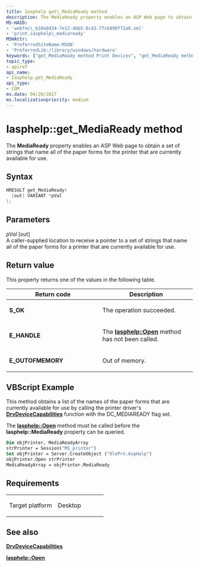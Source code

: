 ```yaml
---
title: Iasphelp get\_MediaReady method
description: The MediaReady property enables an ASP Web page to obtain a set of strings that name all of the paper forms for the printer that are currently available for use.
MS-HAID:
- 'webfnc\_b10e8434-7e12-4bb5-8c43-77cb890f72a8.xml'
- 'print.iasphelp\_mediaready'
MSHAttr:
- 'PreferredSiteName:MSDN'
- 'PreferredLib:/library/windows/hardware'
keywords: ["get_MediaReady method Print Devices", "get_MediaReady method Print Devices , Iasphelp interface", "Iasphelp interface Print Devices , get_MediaReady method"]
topic_type:
- apiref
api_name:
- Iasphelp.get_MediaReady
api_type:
- COM
ms.date: 04/20/2017
ms.localizationpriority: medium
---
```


# Iasphelp::get\_MediaReady method

The **MediaReady** property enables an ASP Web page to obtain a set of strings that name all of the paper forms for the printer that are currently available for use.

Syntax
------

```cpp
HRESULT get_MediaReady(
  [out] VARIANT *pVal
);
```

Parameters
----------

*pVal* \[out\]  
A caller-supplied location to receive a pointer to a set of strings that name all of the paper forms for a printer that are currently available for use.

Return value
------------

This property returns one of the values in the following table.

<table>
<colgroup>
<col width="50%" />
<col width="50%" />
</colgroup>
<thead>
<tr class="header">
<th>Return code</th>
<th>Description</th>
</tr>
</thead>
<tbody>
<tr class="odd">
<td><strong>S_OK</strong></td>
<td><p>The operation succeeded.</p></td>
</tr>
<tr class="even">
<td><strong>E_HANDLE</strong></td>
<td><p>The <a href="iasphelp-open.md" data-raw-source="[&lt;strong&gt;Iasphelp::Open&lt;/strong&gt;](iasphelp-open.md)"><strong>Iasphelp::Open</strong></a> method has not been called.</p></td>
</tr>
<tr class="odd">
<td><strong>E_OUTOFMEMORY</strong></td>
<td><p>Out of memory.</p></td>
</tr>
</tbody>
</table>

## VBScript Example

This method obtains a list of the names of the paper forms that are currently available for use by calling the printer driver's [**DrvDeviceCapabilities**](/windows-hardware/drivers/ddi/winddiui/nf-winddiui-drvdevicecapabilities) function with the DC\_MEDIAREADY flag set.

The [**Iasphelp::Open**](iasphelp-open.md) method must be called before the **Iasphelp::MediaReady** property can be queried.

```vb
Dim objPrinter, MediaReadyArray
strPrinter = Session("MS_printer")
Set objPrinter = Server.CreateObject ("OlePrn.AspHelp")
objPrinter.Open strPrinter
MediaReadyArray = objPrinter.MediaReady
```

Requirements
------------

<table>
<colgroup>
<col width="50%" />
<col width="50%" />
</colgroup>
<tbody>
<tr class="odd">
<td><p>Target platform</p></td>
<td>Desktop</td>
</tr>
</tbody>
</table>

## See also

[**DrvDeviceCapabilities**](/windows-hardware/drivers/ddi/winddiui/nf-winddiui-drvdevicecapabilities)

[**Iasphelp::Open**](iasphelp-open.md)
